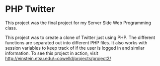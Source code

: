 # PHP Twitter

This project was the final project for my Server Side Web Programming class. 

This project was to create a clone of Twitter just using PHP.  The different functions are separated out into different PHP files. It also works with session variables to keep track of if the user is logged in and similar information.  To see this project in action, visit http://einstein.etsu.edu/~cowelld/projects/project2/
